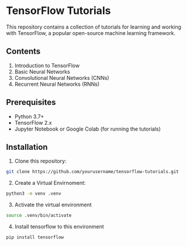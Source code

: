 # TensorFlow Tutorials

This repository contains a collection of tutorials for learning and working with TensorFlow, a popular open-source machine learning framework.

## Contents

1. Introduction to TensorFlow
2. Basic Neural Networks
3. Convolutional Neural Networks (CNNs)
4. Recurrent Neural Networks (RNNs)

## Prerequisites

- Python 3.7+
- TensorFlow 2.x
- Jupyter Notebook or Google Colab (for running the tutorials)

## Installation

1. Clone this repository:
```bash
git clone https://github.com/yourusername/tensorflow-tutorials.git
```
2. Create a Virtual Envirnoment:
```bash
python3 -m venv .venv
```
3. Activate the virtual environment
```bash
source .venv/bin/activate
```
4. Install tensorflow to this environment
```bash
pip install tensorflow
```

